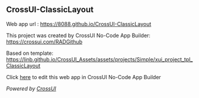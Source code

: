 ## CrossUI-ClassicLayout
Web app url : https://8088.github.io/CrossUI-ClassicLayout

This project was created by CrossUI No-Code App Builder: https://crossui.com/RADGithub

Based on template: https://linb.github.io/CrossUI_Assets/assets/projects/Simple/xui_project_tpl_ClassicLayout

Click [here](https://crossui.com/RADGithub/#!from=github&owner=8088&repo=CrossUI-ClassicLayout) to edit this web app in CrossUI No-Code App Builder

<i>Powered by [CrossUI](https://crossui.com)</i>
